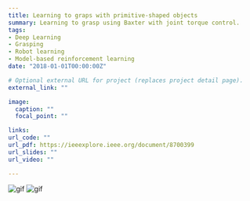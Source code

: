 ```yaml
---
title: Learning to graps with primitive-shaped objects
summary: Learning to grasp using Baxter with joint torque control.
tags:
- Deep Learning
- Grasping
- Robot learning
- Model-based reinforcement learning
date: "2018-01-01T00:00:00Z"

# Optional external URL for project (replaces project detail page).
external_link: ""

image:
  caption: ""
  focal_point: ""

links:
url_code: ""
url_pdf: https://ieeexplore.ieee.org/document/8700399
url_slides: ""
url_video: ""

---
```

![gif](./training-baxter.png)
![gif](./trained-baxter.png)

